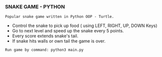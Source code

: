 ### SNAKE GAME - PYTHON


```
Popular snake game written in Python OOP - Turtle. 
```
* Control the snake to pick up food ( using LEFT, RIGHT, UP, DOWN Keys) 
* Go to next level and speed up the snake every 5 points.
* Every score extends snake's tail.
* If snake hits walls or own tail the game is over.




```
Run game by command: python3 main.py
```




